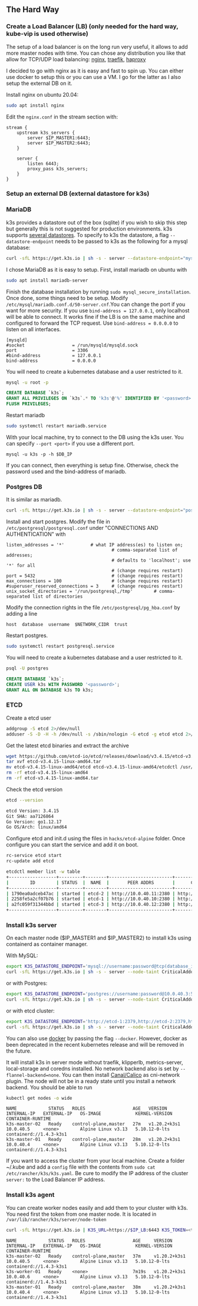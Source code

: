 
## The Hard Way

### Create a Load Balancer (LB) (only needed for the hard way, kube-vip is used otherwise)

The setup of a load balancer is on the long run very useful, it allows to add more master nodes with time. You can chose any distribution you like that allow for TCP/UDP load balancing: [nginx](https://www.nginx.com/), [traefik](https://doc.traefik.io/traefik/), [haproxy](http://www.haproxy.org/)

I decided to go with nginx as it is easy and fast to spin up. You can either use docker to setup this or you can use a VM. I go for the latter as I also setup the external DB on it.

Install nginx on ubuntu 20.04:

```bash
sudo apt install nginx
```

Edit the `nginx.conf` in the stream section with:

    stream {
        upstream k3s_servers {
            server $IP_MASTER1:6443;
            server $IP_MASTER2:6443;
        }

        server {
            listen 6443;
            proxy_pass k3s_servers;
        }
    }

### Setup an external DB (external datastore for k3s)

### MariaDB

k3s provides a datastore out of the box (sqlite) if you wish to skip this step but generally this is not suggested for production environments. k3s supports [several datastores](https://rancher.com/docs/k3s/latest/en/installation/datastore/). To specify to k3s the datastore, a flag `--datastore-endpoint` needs to be passed to k3s as the following for a mysql database:

```bash
curl -sfL https://get.k3s.io | sh -s - server --datastore-endpoint="mysql://username:password@tcp(hostname:3306)/database-name"
```

I chose MariaDB as it is easy to setup. First, install mariadb on ubuntu with

```bash
sudo apt install mariadb-server
```

Finish the database installation by running `sudo mysql_secure_installation`.
Once done, some things need to be setup. Modify `/etc/mysql/mariadb.conf.d/50-server.cnf`.You can change the port if you want for more security. If you use `bind-address = 127.0.0.1`, only localhost will be able to connect. It works fine if the LB is on the same machine and configured to forward the TCP request. Use `bind-address = 0.0.0.0` to listen on all interfaces.

```
[mysqld]
#socket                  = /run/mysqld/mysqld.sock
port                     = 3306
#bind-address            = 127.0.0.1
bind-address             = 0.0.0.0
```

You will need to create a kubernetes database and a user restricted to it.

```bash
mysql -u root -p
```

```sql
CREATE DATABASE `k3s`;
GRANT ALL PRIVILEGES ON `k3s`.* TO 'k3s'@'%' IDENTIFIED BY '<password>';
FLUSH PRIVILEGES;
```

Restart mariadb

```bash
sudo systemctl restart mariadb.service
```

With your local machine, try to connect to the DB using the k3s user. You can specify `--port <port>` if you use a different port.

```
mysql -u k3s -p -h $DB_IP
```

If you can connect, then everything is setup fine. Otherwise, check the password used and the bind-address of mariadb.

### Postgres DB

It is similar as mariadb.

```bash
curl -sfL https://get.k3s.io | sh -s - server --datastore-endpoint="postgres://username:password@10.0.40.3:5432/database?sslmode=disable"
```

Install and start postgres. Modify the file in `/etc/postgresql/postgresql.conf` under "CONNECTIONS AND AUTHENTICATION" with

```
listen_addresses = '*'          # what IP address(es) to listen on;
                                        # comma-separated list of addresses;
                                        # defaults to 'localhost'; use '*' for all
                                        # (change requires restart)
port = 5432                             # (change requires restart)
max_connections = 100                   # (change requires restart)
#superuser_reserved_connections = 3     # (change requires restart)
unix_socket_directories = '/run/postgresql,/tmp'        # comma-separated list of directories
```

Modify the connection rights in the file `/etc/postgresql/pg_hba.conf` by adding a line

```
host  database  username  $NETWORK_CIDR  trust
```

Restart postgres.

```bash
sudo systemctl restart postgresql.service
```

You will need to create a kubernetes database and a user restricted to it.

```bash
psql -U postgres
```

```sql
CREATE DATABASE `k3s`;
CREATE USER k3s WITH PASSWORD '<password>';
GRANT ALL ON DATABASE k3s TO k3s;
```
### ETCD

Create a etcd user

```bash
addgroup -S etcd 2>/dev/null
adduser -S -D -H -h /dev/null -s /sbin/nologin -G etcd -g etcd etcd 2>/dev/null
```

Get the latest etcd binaries and extract the archive

```bash
wget https://github.com/etcd-io/etcd/releases/download/v3.4.15/etcd-v3.4.15-linux-amd64.tar
tar xvf etcd-v3.4.15-linux-amd64.tar
mv etcd-v3.4.15-linux-amd64/etcd etcd-v3.4.15-linux-amd64/etcdctl /usr/bin
rm -rf etcd-v3.4.15-linux-amd64
rm -rf etcd-v3.4.15-linux-amd64.tar
```

Check the etcd version

```bash
etcd --version

etcd Version: 3.4.15
Git SHA: aa7126864
Go Version: go1.12.17
Go OS/Arch: linux/amd64
```

Configure etcd and init.d using the files in `hacks/etcd-alpine` folder. Once configure you can start the service and add it on boot.

```bash
rc-service etcd start
rc-update add etcd

etcdctl member list -w table
+------------------+---------+--------+------------------------+------------------------+------------+
|        ID        | STATUS  |  NAME  |       PEER ADDRS       |      CLIENT ADDRS      | IS LEARNER |
+------------------+---------+--------+------------------------+------------------------+------------+
| 1790ea0adceb47ac | started | etcd-2 | http://10.0.40.11:2380 | http://10.0.40.11:2379 |      false |
| 2258fe5a2cf07b76 | started | etcd-1 | http://10.0.40.10:2380 | http://10.0.40.10:2379 |      false |
| a2fc059f31344bbd | started | etcd-3 | http://10.0.40.12:2380 | http://10.0.40.12:2379 |      false |
+------------------+---------+--------+------------------------+------------------------+------------+
```

### Install k3s server

On each master node ($IP_MASTER1 and $IP_MASTER2) to install k3s using containerd as container manager.

With MySQL:

```bash
export K3S_DATASTORE_ENDPOINT='mysql://username:password@tcp(database_ip_or_hostname:port)/database'
curl -sfL https://get.k3s.io | sh -s - server --node-taint CriticalAddonsOnly=true:NoExecute --write-kubeconfig-mode 644 --disable traefik --disable servicelb --disable coredns --disable metrics-server --disable local-storage --tls-san $LB_IP --flannel-backend=none --disable-network-policy --cluster-cidr=10.69.0.0/16 --service-cidr=10.96.0.0/16 --cluster-dns=10.96.0.10
```

or with Postgres:

```bash
export K3S_DATASTORE_ENDPOINT='postgres://username:password@10.0.40.3:5432/database?sslmode=disable'
curl -sfL https://get.k3s.io | sh -s - server --node-taint CriticalAddonsOnly=true:NoExecute --write-kubeconfig-mode 644 --disable traefik --disable servicelb --disable coredns --disable metrics-server --disable local-storage --tls-san $LB_IP --flannel-backend=none --disable-network-policy --cluster-cidr=10.69.0.0/16 --service-cidr=10.96.0.0/16 --cluster-dns=10.96.0.10
```

or with etcd cluster:

```bash
export K3S_DATASTORE_ENDPOINT='http://etcd-1:2379,http://etcd-2:2379,http://etcd-3:2379'
curl -sfL https://get.k3s.io | sh -s - server --node-taint CriticalAddonsOnly=true:NoExecute --write-kubeconfig-mode 644 --disable traefik --disable servicelb --disable coredns --disable metrics-server --disable local-storage --tls-san $LB_IP --flannel-backend=none --disable-network-policy --cluster-cidr=10.69.0.0/16 --service-cidr=10.96.0.0/16 --cluster-dns=10.96.0.10

```

You can also use [docker](https://docs.docker.com/) by passing the flag `--docker`. However, docker as been deprecated in the recent kubernetes release and will be removed in the future.

It will install k3s in server mode without traefik, klipperlb, metrics-server, local-storage and coredns installed. No network backend also is set by `--flannel-backend=none`. You can then install [Canal/Calico](https://thenewstack.io/tutorial-configure-cloud-native-edge-infrastructure-with-k3s-calico-portworx/) as cni-network plugin. The node will not be in a ready state until you install a network backend. You should be able to run

```bash
kubectl get nodes -o wide
```

    NAME            STATUS   ROLES                  AGE   VERSION        INTERNAL-IP   EXTERNAL-IP   OS-IMAGE             KERNEL-VERSION   CONTAINER-RUNTIME
    k3s-master-02   Ready    control-plane,master   27m   v1.20.2+k3s1   10.0.40.5     <none>        Alpine Linux v3.13   5.10.12-0-lts    containerd://1.4.3-k3s1
    k3s-master-01   Ready    control-plane,master   28m   v1.20.2+k3s1   10.0.40.4     <none>        Alpine Linux v3.13   5.10.12-0-lts    containerd://1.4.3-k3s1

If you want to access the cluster from your local machine. Create a folder ~/.kube and add a `config` file with the contents from `sudo cat /etc/rancher/k3s/k3s.yaml`. Be cure to modify the IP address of the cluster `server:` to the Load Balancer IP address.

### Install k3s agent

You can create worker nodes easily and add them to your cluster with k3s. You need first the token from one master node. It is located in `/var/lib/rancher/k3s/server/node-token`

```bash
curl -sfL https://get.k3s.io | K3S_URL=https://$IP_LB:6443 K3S_TOKEN=<token> sh -
```

    NAME            STATUS   ROLES                  AGE     VERSION        INTERNAL-IP   EXTERNAL-IP   OS-IMAGE             KERNEL-VERSION   CONTAINER-RUNTIME
    k3s-master-02   Ready    control-plane,master   37m     v1.20.2+k3s1   10.0.40.5     <none>        Alpine Linux v3.13   5.10.12-0-lts    containerd://1.4.3-k3s1
    k3s-worker-01   Ready    <none>                 7m19s   v1.20.2+k3s1   10.0.40.6     <none>        Alpine Linux v3.13   5.10.12-0-lts    containerd://1.4.3-k3s1
    k3s-master-01   Ready    control-plane,master   38m     v1.20.2+k3s1   10.0.40.4     <none>        Alpine Linux v3.13   5.10.12-0-lts    containerd://1.4.3-k3s1
